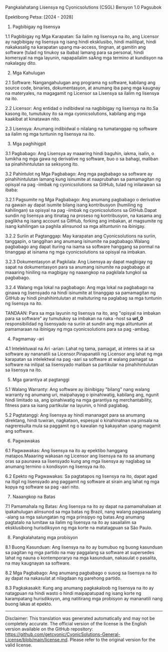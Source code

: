 Pangkalahatang Lisensya ng Cyonicsolutions (CSGL)
Bersyon 1.0 Pagsubok

Epektibong Petsa: [2024 - 2028]

1. Pagbibigay ng lisensya

1.1 Pagbibigay ng Mga Karapatan: Sa ilalim ng lisensya na ito, ang Licensor ay nagbibigay ng lisensya ng isang hindi eksklusibo, hindi maililipat, hindi nakakasalig na karapatan upang ma-access, tingnan, at gamitin ang software (tulad ng tinukoy sa ibaba) lamang para sa personal, hindi komersyal na mga layunin, napapailalim saAng mga termino at kundisyon na nakalagay dito.

2. Mga Kahulugan

2.1 Software: Nangangahulugan ang programa ng software, kabilang ang source code, binaries, dokumentasyon, at anumang iba pang mga kaugnay na materyales, na magagamit ng Licensor sa Lisensya sa ilalim ng lisensya na ito.

2.2 Licensor: Ang entidad o indibidwal na nagbibigay ng lisensya na ito.Sa kasong ito, tumutukoy ito sa mga cyonicsolutions, kabilang ang mga kaakibat at kinatawan nito.

2.3 Lisensya: Anumang indibidwal o nilalang na tumatanggap ng software sa ilalim ng mga tuntunin ng lisensya na ito.

3. Mga paghihigpit

3.1 Pagbabago: Ang Lisensya ay maaaring hindi baguhin, iakma, isalin, o lumikha ng mga gawa ng derivative ng software, buo o sa bahagi, maliban sa pinahihintulutan sa seksyong ito.

3.2 Pahintulot ng Mga Pagbabago: Ang mga pagbabago sa software ay pinahihintulutan lamang kung isinumite at naaprubahan sa pamamagitan ng opisyal na pag -iimbak ng cyonicsolutions sa GitHub, tulad ng inilarawan sa ibaba:

3.2.1 Pagsumite ng Mga Pagbabago: Ang anumang pagbabago o derivative na gawain ay dapat isumite bilang isang kontribusyon (humiling ng kahilingan) sa opisyal na pag -iimbak ng cyonicsolutions sa GitHub.Dapat sundin ng lisensya ang itinatag na proseso ng kontribusyon, na kasama ang paglikha ng isang account sa GitHub, forking ang imbakan, at magsumite ng isang kahilingan sa paghila alinsunod sa mga alituntunin na ibinigay.

3.2.2 Suriin at Pagtanggap: May karapatan ang Cyonicsolutions na suriin, tanggapin, o tanggihan ang anumang isinumite na pagbabago.Walang pagbabago ang dapat ituring na isama sa software hanggang sa pormal na tinanggap at isinama ng mga cyonicsolutions sa opisyal na imbakan.

3.2.3 Dokumentasyon at Pagkilala: Ang Lisensya ay dapat magbigay ng sapat na dokumentasyon para sa anumang isinumite na pagbabago at maaaring hiniling na magbigay ng naaangkop na pagkilala tungkol sa pagbabago.

3.2.4 Walang mga lokal na pagbabago: Ang mga lokal na pagbabago na ginawa ng lisensyado na hindi isinumite at tinanggap sa pamamagitan ng GitHub ay hindi pinahihintulutan at maituturing na paglabag sa mga tuntunin ng lisensya na ito.

TANDAAN: Para sa mga layunin ng lisensya na ito, ang "opisyal na imbakan para sa software" ay tumutukoy sa imbakan na naka -host sa __url_0__ responsibilidad ng lisensyado na suriin at sundin ang mga alituntunin at pamamaraan na ibinigay ng mga cyonicsolutions para sa pag -ambag.

4. Pagmamay -ari

4.1 Intelektuwal na Ari -arian: Lahat ng tama, pamagat, at interes sa at sa software ay nananatili sa Licensor.Pinapanatili ng Licensor ang lahat ng mga karapatan sa intelektwal na pag -aari sa software at walang pamagat sa software na inilipat sa lisensyado maliban sa partikular na pinahihintulutan sa lisensya na ito.

5. Mga garantiya at pagtanggi

5.1 Walang Warranty: Ang software ay ibinibigay "bilang" nang walang warranty ng anumang uri, maipahayag o ipinahiwatig, kabilang ang, ngunit hindi limitado sa, ang ipinahiwatig na mga garantiya ng merchantability, fitness para sa isang partikular na layunin, o hindi paglabag.

5.2 Pagtatanggi: Ang lisensya ay hindi mananagot para sa anumang direktang, hindi tuwiran, nagkataon, espesyal o kinahinatnan na pinsala na nagreresulta mula sa paggamit ng o kawalan ng kakayahan upang magamit ang software.

6. Pagwawakas

6.1 Pagwawakas: Ang lisensya na ito ay epektibo hanggang matapos.Maaaring wakasan ng Licensor ang lisensya na ito sa anumang oras sa paunawa sa lisensyado kung ang mga lisensya ay naglabag sa anumang termino o kondisyon ng lisensya na ito.

6.2 Epekto ng Pagwawakas: Sa pagtatapos ng lisensya na ito, dapat agad na itigil ng lisensyado ang paggamit ng software at sirain ang lahat ng mga kopya ng software sa pag -aari nito.

7. Naaangkop na Batas

7.1 Pamamahala ng Batas: Ang lisensya na ito ay dapat na pamamahalaan at ipakahulugan alinsunod sa mga batas ng Brazil, nang walang pagsasaalang -alang sa mga salungatan ng mga prinsipyo ng batas.Ang anumang pagtatalo na lumitaw sa ilalim ng lisensya na ito ay sasailalim sa eksklusibong hurisdiksyon ng mga korte na matatagpuan sa São Paulo.

8. Pangkalahatang mga probisyon

8.1 Buong Kasunduan: Ang lisensya na ito ay bumubuo ng buong kasunduan sa pagitan ng mga partido na may paggalang sa software at supersedes lahat ng nauna o kontemporaryo na mga kasunduan, nakasulat o pasalita, na may kaugnayan sa software.

8.2 Mga Pagbabago: Ang anumang pagbabago o susog sa lisensya na ito ay dapat na nakasulat at nilagdaan ng parehong partido.

8.3 Pagkakasakit: Kung ang anumang pagkakaloob ng lisensya na ito ay natagpuan na hindi wasto o hindi maipapatupad ng isang korte ng karampatang hurisdiksyon, ang natitirang mga probisyon ay mananatili nang buong lakas at epekto.

---
Disclaimer: This translation was generated automatically and may not be completely accurate. The official version of the license is the English version available on the GitHub repository: https://github.com/getcyonic/CyonicSolutions-General-License/blob/main/license.md. Please refer to the original version for the valid license.